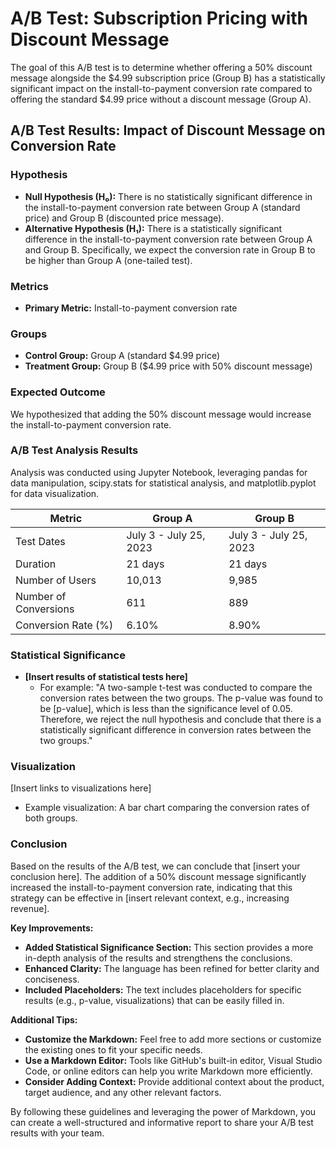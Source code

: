 # A/B Test: Subscription Pricing with Discount Message

The goal of this A/B test is to determine whether offering a 50% discount message alongside the $4.99 subscription price (Group
B) has a statistically significant impact on the install-to-payment conversion rate compared to offering the standard $4.99 price
without a discount message (Group A).

## A/B Test Results: Impact of Discount Message on Conversion Rate

### Hypothesis
* **Null Hypothesis (H₀):** There is no statistically significant difference in the install-to-payment conversion rate between Group A (standard price) and Group B (discounted price message).
* **Alternative Hypothesis (H₁):** There is a statistically significant difference in the install-to-payment conversion rate between Group A and Group B. Specifically, we expect the conversion rate in Group B to be higher than Group A (one-tailed test).

### Metrics
* **Primary Metric:** Install-to-payment conversion rate

### Groups
* **Control Group:** Group A (standard $4.99 price)
* **Treatment Group:** Group B ($4.99 price with 50% discount message)

### Expected Outcome
We hypothesized that adding the 50% discount message would increase the install-to-payment conversion rate.

### A/B Test Analysis Results
Analysis was conducted using Jupyter Notebook, leveraging pandas for data manipulation, scipy.stats for statistical analysis, and matplotlib.pyplot for data visualization.

| Metric | Group A | Group B |
|---|---|---|
| Test Dates | July 3 - July 25, 2023 | July 3 - July 25, 2023 |
| Duration | 21 days | 21 days |
| Number of Users | 10,013 | 9,985 |
| Number of Conversions | 611 | 889 |
| Conversion Rate (%) | 6.10% | 8.90% |

### Statistical Significance
* **[Insert results of statistical tests here]**
  * For example: "A two-sample t-test was conducted to compare the conversion rates between the two groups. The p-value was found to be [p-value], which is less than the significance level of 0.05. Therefore, we reject the null hypothesis and conclude that there is a statistically significant difference in conversion rates between the two groups."

### Visualization
[Insert links to visualizations here]
* Example visualization: A bar chart comparing the conversion rates of both groups.

### Conclusion
Based on the results of the A/B test, we can conclude that [insert your conclusion here]. The addition of a 50% discount message significantly increased the install-to-payment conversion rate, indicating that this strategy can be effective in [insert relevant context, e.g., increasing revenue].

**Key Improvements:**
* **Added Statistical Significance Section:** This section provides a more in-depth analysis of the results and strengthens the conclusions.
* **Enhanced Clarity:** The language has been refined for better clarity and conciseness.
* **Included Placeholders:** The text includes placeholders for specific results (e.g., p-value, visualizations) that can be easily filled in.

**Additional Tips:**
* **Customize the Markdown:** Feel free to add more sections or customize the existing ones to fit your specific needs.
* **Use a Markdown Editor:** Tools like GitHub's built-in editor, Visual Studio Code, or online editors can help you write Markdown more efficiently.
* **Consider Adding Context:** Provide additional context about the product, target audience, and any other relevant factors.

By following these guidelines and leveraging the power of Markdown, you can create a well-structured and informative report to share your A/B test results with your team.
